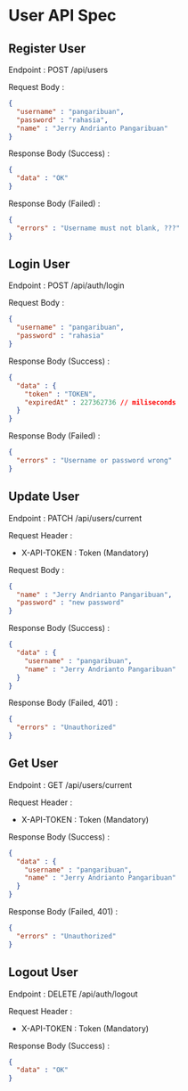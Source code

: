# User API Spec

## Register User

Endpoint : POST /api/users 

Request Body :

```json
{
  "username" : "pangaribuan",
  "password" : "rahasia",
  "name" : "Jerry Andrianto Pangaribuan"
}
```

Response Body (Success) :

```json
{
  "data" : "OK"
}
```

Response Body (Failed) :

```json
{
  "errors" : "Username must not blank, ???"
}
```

## Login User

Endpoint : POST /api/auth/login

Request Body :

```json
{
  "username" : "pangaribuan",
  "password" : "rahasia"
}
```

Response Body (Success) :

```json
{
  "data" : {
    "token" : "TOKEN",
    "expiredAt" : 227362736 // miliseconds
  }
}
```

Response Body (Failed) :

```json
{
  "errors" : "Username or password wrong"
}
```

## Update User

Endpoint : PATCH /api/users/current

Request Header :

- X-API-TOKEN : Token (Mandatory)

Request Body :
```json
{
  "name" : "Jerry Andrianto Pangaribuan",
  "password" : "new password"
}
```

Response Body (Success) :

```json
{
  "data" : {
    "username" : "pangaribuan",
    "name" : "Jerry Andrianto Pangaribuan"
  }
}
```

Response Body (Failed, 401) :

```json
{
  "errors" : "Unauthorized"
}
```

## Get User

Endpoint : GET /api/users/current

Request Header :

- X-API-TOKEN : Token (Mandatory)

Response Body (Success) :

```json
{
  "data" : {
    "username" : "pangaribuan",
    "name" : "Jerry Andrianto Pangaribuan"
  }
}
```

Response Body (Failed, 401) :

```json
{
  "errors" : "Unauthorized"
}
```

## Logout User

Endpoint : DELETE /api/auth/logout

Request Header :

- X-API-TOKEN : Token (Mandatory)

Response Body (Success) :

```json
{
  "data" : "OK" 
}
```